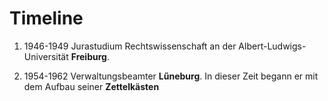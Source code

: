 # Timeline
1. 1946-1949 Jurastudium
Rechtswissenschaft an der Albert-Ludwigs-Universität **Freiburg**.

2. 1954-1962 Verwaltungsbeamter
**Lűneburg**. In dieser Zeit begann er mit dem Aufbau seiner **Zettelkästen**
